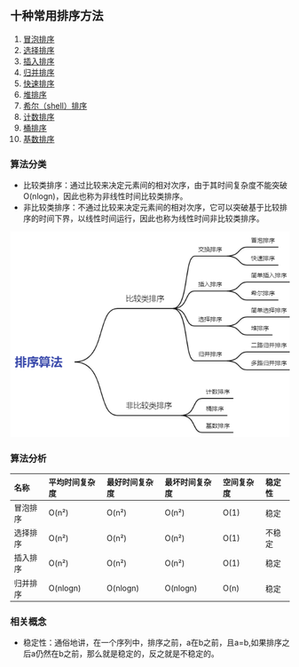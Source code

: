 ## 十种常用排序方法

1. [冒泡排序](./1.BubbleSort.md)
2. [选择排序](./2.SelectionSort.md)
3. [插入排序](./3.InsertionSort.md)
4. [归并排序](./4.MergeSort.md)
5. [快速排序]()
6. [堆排序]()
7. [希尔（shell）排序]()
8. [计数排序]()
9. [桶排序]()
10. [基数排序]()

### 算法分类
* 比较类排序：通过比较来决定元素间的相对次序，由于其时间复杂度不能突破O(nlogn)，因此也称为非线性时间比较类排序。
* 非比较类排序：不通过比较来决定元素间的相对次序，它可以突破基于比较排序的时间下界，以线性时间运行，因此也称为线性时间非比较类排序。

![img.png](sortingCategory.png)

### 算法分析

|  名称  | 平均时间复杂度 | 最好时间复杂度 | 最坏时间复杂度 | 空间复杂度 | 稳定性 |
|:------| :---------- | :----------- | :---------- | :------- | :---- |
| 冒泡排序 | O(n²) | O(n²) | O(n²) | O(1) | 稳定 |
| 选择排序 | O(n²) | O(n²) | O(n²) | O(1) | 不稳定 |
| 插入排序 | O(n²) | O(n²) | O(n²) | O(1) | 稳定 |
| 归并排序 | O(nlogn) | O(nlogn) | O(nlogn) | O(n) | 稳定 |

### 相关概念
* 稳定性：通俗地讲，在一个序列中，排序之前，a在b之前，且a=b,如果排序之后a仍然在b之前，那么就是稳定的，反之就是不稳定的。
